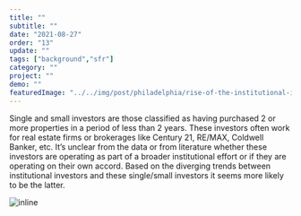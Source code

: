 ```yaml
---
title: "" 
subtitle: ""
date: "2021-08-27"
order: "13"
update: ""
tags: ["background","sfr"]
category: ""
project: ""
demo: ""
featuredImage: "../../img/post/philadelphia/rise-of-the-institutional-investor/philadelphia_deeds_single_inv.png"
---
```


Single and small investors are those classified as having purchased 2 or more properties in a period of less than 2 years. These investors often work for real estate firms or brokerages like Century 21, RE/MAX, Coldwell Banker, etc. It’s unclear from the data or from literature whether these investors are operating as part of a broader institutional effort or if they are operating on their own accord. Based on the diverging trends between institutional investors and these single/small investors it seems more likely to be the latter.  

![inline]("/../../img/post/philadelphia/rise-of-the-institutional-investor/philadelphia_deeds_single_inv.png")
